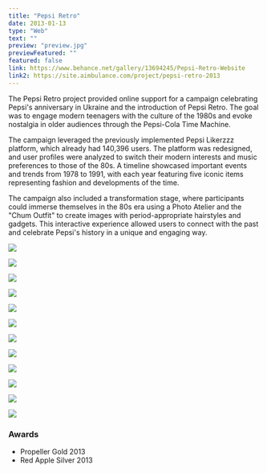 ```yaml
---
title: "Pepsi Retro"
date: 2013-01-13
type: "Web"
text: ""
preview: "preview.jpg"
previewFeatured: ""
featured: false
link: https://www.behance.net/gallery/13694245/Pepsi-Retro-Website
link2: https://site.aimbulance.com/project/pepsi-retro-2013
---
```

<div class="description">

The Pepsi Retro project provided online support for a campaign celebrating Pepsi's anniversary in Ukraine and the introduction of Pepsi Retro. The goal was to engage modern teenagers with the culture of the 1980s and evoke nostalgia in older audiences through the Pepsi-Cola Time Machine.

The campaign leveraged the previously implemented Pepsi Likerzzz platform, which already had 140,396 users. The platform was redesigned, and user profiles were analyzed to switch their modern interests and music preferences to those of the 80s. A timeline showcased important events and trends from 1978 to 1991, with each year featuring five iconic items representing fashion and developments of the time.

The campaign also included a transformation stage, where participants could immerse themselves in the 80s era using a Photo Atelier and the "Chum Outfit" to create images with period-appropriate hairstyles and gadgets. This interactive experience allowed users to connect with the past and celebrate Pepsi's history in a unique and engaging way.

</div>

![](1.jpg)

![](2.jpg)

![](3.jpg)

![](4.jpg)

![](5.jpg)

![](6.jpg)

![](7.jpg)

![](8.jpg)

![](9.jpg)

![](10.jpg)

![](11.jpg)

![](12.jpg)

### Awards
- Propeller Gold 2013
- Red Apple Silver 2013